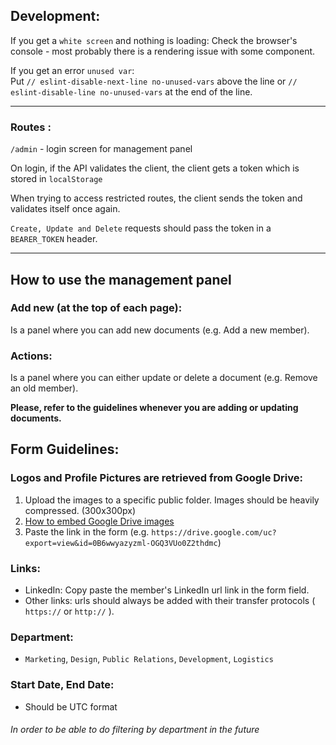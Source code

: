 ## <strong> Development</strong>:
If you get a `white screen` and nothing is loading:
Check the browser's console - most probably there is a rendering issue with some component.

If you get an error `unused var`:  
Put `// eslint-disable-next-line no-unused-vars` above the line or `// eslint-disable-line no-unused-vars` at the end of the line.

---
### <strong> Routes </strong>:

`/admin` - login screen for management panel

On login, if the API validates the client, the client gets a token which is stored in `localStorage`

When trying to access restricted routes, the client sends the token and validates itself once again.

`Create, Update and Delete` requests should pass the token in a `BEARER_TOKEN` header.

---
## <strong>How to use the management panel</strong>


### Add new (at the top of each page):
Is a panel where you can add new documents (e.g. Add a new member).

### Actions:

Is a panel where you can either update or delete a document (e.g. Remove an old member).  


<strong>Please, refer to the guidelines whenever you are adding or updating documents.</strong>


## Form Guidelines:
### Logos and Profile Pictures are retrieved from Google Drive:

1. Upload the images to a specific public folder. Images should be heavily compressed. (300x300px)
2. [How to embed Google Drive images](https://stackoverflow.com/questions/15557392/how-do-i-display-images-from-google-drive-on-a-website)
3. Paste the link in the form (e.g. `https://drive.google.com/uc?export=view&id=0B6wwyazyzml-OGQ3VUo0Z2thdmc`)

### Links:

* LinkedIn: Copy paste the member's LinkedIn url link in the form field.  
* Other links: urls should always be added with their transfer protocols ( `https://` or `http://` ).

### Department:

* `Marketing`, `Design`, `Public Relations`, `Development`, `Logistics`

### Start Date, End Date:

* Should be UTC format

###### In order to be able to do filtering by department in the future
